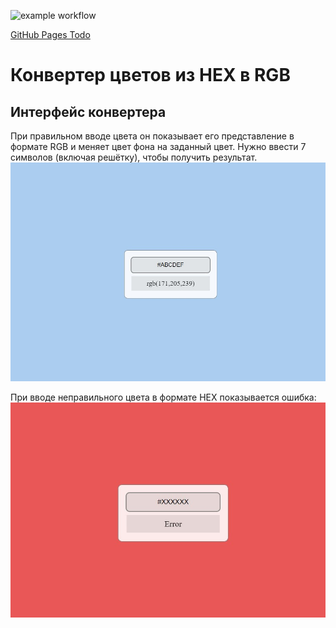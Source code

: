 ![example workflow](https://github.com/lekseff/Hex_to_RGB_converter/actions/workflows/deploy.yml/badge.svg)

[GitHub Pages Todo](https://lekseff.github.io/Hex_to_RGB_converter/)


Конвертер цветов из HEX в RGB
===

## Интерфейс конвертера

При правильном вводе цвета он показывает его представление в формате RGB и меняет цвет фона на заданный цвет.
Нужно ввести 7 символов (включая решётку), чтобы получить результат.
![Цвет](./assets/color.jpg)

При вводе неправильного цвета в формате HEX показывается ошибка:
![Ошибка](./assets/error.jpg)
